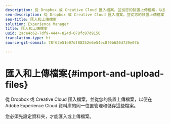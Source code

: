 ```yaml
---
description: 從 Dropbox 或 Creative Cloud 匯入檔案，並從您的裝置上傳檔案，以便在 Adobe Experience Cloud 資料庫的同一位置管理和儲存這些檔案。
seo-description: 從 Dropbox 或 Creative Cloud 匯入檔案，並從您的裝置上傳檔案，以便在 Adobe Experience Cloud 資料庫的同一位置管理和儲存這些檔案。
seo-title: 匯入和上傳檔案
solution: Experience Manager
title: 匯入和上傳檔案
uuid: 2ace4c62-7df9-4444-824d-078fc87d9150
translation-type: ht
source-git-commit: 78f62e51e07df88252e6e54ec8f0b620d739e07b

---
```



# 匯入和上傳檔案{#import-and-upload-files}

從 Dropbox 或 Creative Cloud 匯入檔案，並從您的裝置上傳檔案，以便在 Adobe Experience Cloud 資料庫的同一位置管理和儲存這些檔案。

您必須先設定資料夾，才能匯入或上傳檔案。
